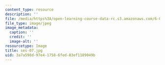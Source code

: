 ```yaml
---
content_type: resource
description: ''
file: /media/https%3A/open-learning-course-data-rc.s3.amazonaws.com/6-00sc-introduction-to-computer-science-and-programming-spring-2011/3a7a598d97e417586fed83ef1189049b_ses-07.jpg
file_type: image/jpeg
image_metadata:
  caption: ''
  credit: ''
  image-alt: ''
resourcetype: Image
title: ses-07.jpg
uid: 3a7a598d-97e4-1758-6fed-83ef1189049b
---
```

